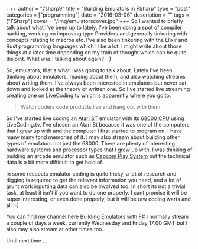 +++
author = "7sharp9"
title = "Building Emulators in FSharp"
type = "post"
categories = ["programming"]
date = "2016-03-06"
description = ""
tags = ["FSharp"]
cover = "/img/emulatorscover.jpg"
+++
So I wanted to briefly talk about what I've been up to lately.   I've been doing a spot of compiler hacking, working on improving type Providers and generally tinkering with concepts relating to macros etc.  I've also been tinkering with the Elixir and Rust programming languages which I like a lot.  I might write about those things at a later time depending on my train of thought which can be quite disjoint.  What was I talking about again?  :-)  
<!--more-->

So, emulators, that's what I was going to talk about.  Lately I've been thinking about emulators, reading about them, and also watching streams about writing them.  I've always been interested in emulators but never sat down and looked at the theory or written one.  So I've started live streaming creating one on [LiveCoding.tv][1] which is apparently where you go to:  

>Watch coders code products live and hang out with them

So I've started live coding an [Atari ST][4] emulator with its [68000 CPU][2] using LiveCoding.tv.  I've chosen an Atari St because it was one of the computers that I grew up with and the computer I first started to program on.  I have many many fond memories of it.  I may also stream about building other types of emulators not just the 68000.  There are plenty of interesting hardware systems and processor types that I grew up with.  I was thinking of building an arcade emulator such as [Capcom Play System][5] but the technical data is a bit more difficult to get hold of.  

In some respects emulator coding is quite tricky, a lot of research and digging is required to get the relevant information you need, and a lot of grunt work inputting data can also be involved too.  In short its not a trivial task, at least it isn't if you want to do one properly.  I cant promise it will be super interesting, or even done properly, but it will be raw coding warts and all :-)

You can find my channel here [Building Emulators with F#][3] I normally stream a couple of days a week, currently Wednesday and Friday 17:00 GMT but I also may also stream at other times too.

Until next time ...

[1]:https://www.livecoding.tv/livestreams/
[2]:https://en.wikipedia.org/wiki/Motorola_68000
[3]:https://www.livecoding.tv/7sharp9/
[4]:https://en.wikipedia.org/wiki/Atari_ST
[5]:https://en.wikipedia.org/wiki/CP_System
